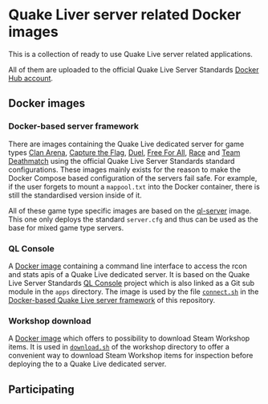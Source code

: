 # Quake Liver server related Docker images

This is a collection of ready to use Quake Live server related applications.

All of them are uploaded to the official Quake Live Server Standards [Docker Hub account](https://hub.docker.com/u/quakeliveserverstandards).

## Docker images

### Docker-based server framework

There are images containing the Quake Live dedicated server for game types [Clan Arena](https://hub.docker.com/repository/docker/quakeliveserverstandards/ca), [Capture the Flag](https://hub.docker.com/repository/docker/quakeliveserverstandards/ctf), [Duel](https://hub.docker.com/repository/docker/quakeliveserverstandards/duel), [Free For All](https://hub.docker.com/repository/docker/quakeliveserverstandards/ffa), [Race](https://hub.docker.com/repository/docker/quakeliveserverstandards/race) and [Team Deathmatch](https://hub.docker.com/repository/docker/quakeliveserverstandards/tdm) using the official Quake Live Server Standards standard configurations. These images mainly exists for the reason to make the Docker Compose based configuration of the servers fail safe. For example, if the user forgets to mount a `mappool.txt` into the Docker container, there is still the standardised version inside of it.

All of these game type specific images are based on the [ql-server](https://hub.docker.com/repository/docker/quakeliveserverstandards/ql-server) image. This one only deploys the standard `server.cfg` and thus can be used as the base for mixed game type servers.

### QL Console

A [Docker image](https://hub.docker.com/repository/docker/quakeliveserverstandards/ql-console) containing a command line interface to access the rcon and stats apis of a Quake Live dedicated server. It is based on the Quake Live Server Standards [QL Console](https://github.com/quakelive-server-standards/ql-console) project which is also linked as a Git sub module in the `apps` directory. The image is used by the file [`connect.sh`](https://github.com/quakelive-server-standards/quakelive-server-standards/blob/master/_myservers/connect.sh) in the [Docker-based Quake Live server framework](https://github.com/quakelive-server-standards/quakelive-server-standards/tree/master/_myservers) of this repository.

### Workshop download

A [Docker image](https://hub.docker.com/repository/docker/quakeliveserverstandards/workshop-download) which offers to possibility to download Steam Workshop items. It is used in [`download.sh`](https://github.com/quakelive-server-standards/quakelive-server-standards/blob/master/workshop/download.sh) of the workshop directory to offer a convenient way to download Steam Workshop items for inspection before deploying the to a Quake Live dedicated server.

## Participating

###